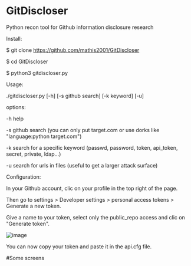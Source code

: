 # GitDiscloser
Python recon tool for Github information disclosure research

Install:

$ git clone https://github.com/mathis2001/GitDiscloser

$ cd GitDiscloser

$ python3 gitdiscloser.py

Usage:

./gitdiscloser.py [-h] [-s github search] [-k keyword] [-u]

options:

-h help

-s github search (you can only put target.com or use dorks like "language:python target.com")

-k search for a specific keyword (passwd, password, token, api_token, secret, private, ldap...)

-u search for urls in files (useful to get a larger attack surface)

Configuration:

In your Github account, clic on your profile in the top right of the page.

Then go to settings > Developer settings > personal access tokens > Generate a new token.

Give a name to your token, select only the public_repo access and clic on "Generate token".

![image](https://user-images.githubusercontent.com/40497633/171192364-aa66b523-cb2f-40e4-bcf2-8b007a1ad682.png)


You can now copy your token and paste it in the api.cfg file.

#Some screens
